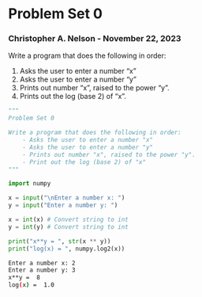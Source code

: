 # Problem Set 0

### Christopher A. Nelson - November 22, 2023

Write a program that does the following in order:

1. Asks the user to enter a number “x”
2. Asks the user to enter a number “y”
3. Prints out number “x”, raised to the power “y”.
4. Prints out the log (base 2) of “x”.

```python
"""
Problem Set 0

Write a program that does the following in order:
    - Asks the user to enter a number "x"
    - Asks the user to enter a number "y"
    - Prints out number "x", raised to the power "y".
    - Print out the log (base 2) of "x"
"""

import numpy

x = input("\nEnter a number x: ")
y = input("Enter a number y: ")

x = int(x) # Convert string to int
y = int(y) # Convert string to int

print("x**y = ", str(x ** y))
print("log(x) = ", numpy.log2(x)) 


```

```bash
Enter a number x: 2
Enter a number y: 3
x**y =  8
log(x) =  1.0
```


